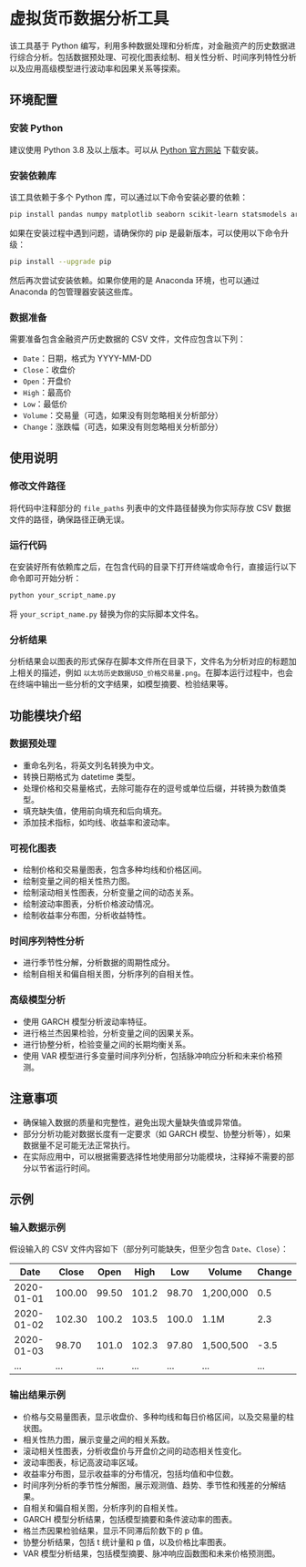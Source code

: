# 虚拟货币数据分析工具

该工具基于 Python 编写，利用多种数据处理和分析库，对金融资产的历史数据进行综合分析。包括数据预处理、可视化图表绘制、相关性分析、时间序列特性分析以及应用高级模型进行波动率和因果关系等探索。

## 环境配置

### 安装 Python

建议使用 Python 3.8 及以上版本。可以从 [Python 官方网站](https://www.python.org/downloads/) 下载安装。

### 安装依赖库

该工具依赖于多个 Python 库，可以通过以下命令安装必要的依赖：

```bash
pip install pandas numpy matplotlib seaborn scikit-learn statsmodels arch
```

如果在安装过程中遇到问题，请确保你的 pip 是最新版本，可以使用以下命令升级：

```bash
pip install --upgrade pip
```

然后再次尝试安装依赖。如果你使用的是 Anaconda 环境，也可以通过 Anaconda 的包管理器安装这些库。

### 数据准备

需要准备包含金融资产历史数据的 CSV 文件，文件应包含以下列：

- `Date`：日期，格式为 YYYY-MM-DD
- `Close`：收盘价
- `Open`：开盘价
- `High`：最高价
- `Low`：最低价
- `Volume`：交易量（可选，如果没有则忽略相关分析部分）
- `Change`：涨跌幅（可选，如果没有则忽略相关分析部分）

## 使用说明

### 修改文件路径

将代码中注释部分的 `file_paths` 列表中的文件路径替换为你实际存放 CSV 数据文件的路径，确保路径正确无误。

### 运行代码

在安装好所有依赖库之后，在包含代码的目录下打开终端或命令行，直接运行以下命令即可开始分析：

```bash
python your_script_name.py
```

将 `your_script_name.py` 替换为你的实际脚本文件名。

### 分析结果

分析结果会以图表的形式保存在脚本文件所在目录下，文件名为分析对应的标题加上相关的描述，例如 `以太坊历史数据USD_价格交易量.png`。在脚本运行过程中，也会在终端中输出一些分析的文字结果，如模型摘要、检验结果等。

## 功能模块介绍

### 数据预处理
- 重命名列名，将英文列名转换为中文。
- 转换日期格式为 datetime 类型。
- 处理价格和交易量格式，去除可能存在的逗号或单位后缀，并转换为数值类型。
- 填充缺失值，使用前向填充和后向填充。
- 添加技术指标，如均线、收益率和波动率。

### 可视化图表
- 绘制价格和交易量图表，包含多种均线和价格区间。
- 绘制变量之间的相关性热力图。
- 绘制滚动相关性图表，分析变量之间的动态关系。
- 绘制波动率图表，分析价格波动情况。
- 绘制收益率分布图，分析收益特性。

### 时间序列特性分析
- 进行季节性分解，分析数据的周期性成分。
- 绘制自相关和偏自相关图，分析序列的自相关性。

### 高级模型分析
- 使用 GARCH 模型分析波动率特征。
- 进行格兰杰因果检验，分析变量之间的因果关系。
- 进行协整分析，检验变量之间的长期均衡关系。
- 使用 VAR 模型进行多变量时间序列分析，包括脉冲响应分析和未来价格预测。

## 注意事项

- 确保输入数据的质量和完整性，避免出现大量缺失值或异常值。
- 部分分析功能对数据长度有一定要求（如 GARCH 模型、协整分析等），如果数据量不足可能无法正常执行。
- 在实际应用中，可以根据需要选择性地使用部分功能模块，注释掉不需要的部分以节省运行时间。

## 示例

### 输入数据示例

假设输入的 CSV 文件内容如下（部分列可能缺失，但至少包含 `Date`、`Close`）：

| Date       | Close  | Open  | High  | Low   | Volume       | Change    |
|------------|--------|-------|-------|-------|--------------|-----------|
| 2020-01-01 | 100.00 | 99.50 | 101.2 | 98.70 | 1,200,000    | 0.5       |
| 2020-01-02 | 102.30 | 100.2 | 103.5 | 100.0 | 1.1M         | 2.3       |
| 2020-01-03 | 98.70  | 101.0 | 102.3 | 97.80 | 1,500,500    | -3.5      |
| ...        | ...    | ...   | ...   | ...   | ...          | ...       |

### 输出结果示例

- 价格与交易量图表，显示收盘价、多种均线和每日价格区间，以及交易量的柱状图。
- 相关性热力图，展示变量之间的相关系数。
- 滚动相关性图表，分析收盘价与开盘价之间的动态相关性变化。
- 波动率图表，标记高波动率区域。
- 收益率分布图，显示收益率的分布情况，包括均值和中位数。
- 时间序列分析的季节性分解图，展示观测值、趋势、季节性和残差的分解结果。
- 自相关和偏自相关图，分析序列的自相关性。
- GARCH 模型分析结果，包括模型摘要和条件波动率的图表。
- 格兰杰因果检验结果，显示不同滞后阶数下的 p 值。
- 协整分析结果，包括 t 统计量和 p 值，以及价格比率图表。
- VAR 模型分析结果，包括模型摘要、脉冲响应函数图和未来价格预测图。
